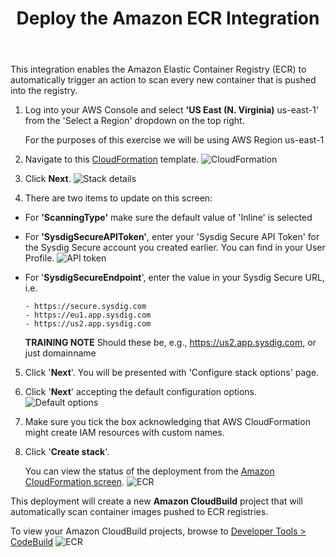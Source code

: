 ﻿---
title: "Deploy the Amazon ECR Integration"
chapter: false
weight: 31
---

This integration enables the Amazon Elastic Container Registry (ECR) to automatically trigger an action to scan every new container that is pushed into the registry.

1. Log into your AWS Console and select **'US East (N. Virginia)** us-east-1' from the 'Select a Region' dropdown on the top right.

    For the purposes of this exercise we will be using AWS Region us-east-1

2. Navigate to this [CloudFormation](https://console.aws.amazon.com/cloudformation/home?region=us-east-1#/stacks/create/template?stackName=ECRImageScanning&templateURL=https://cf-templates-secure-scanning-ecr.s3.amazonaws.com/ecr-image-scanning.template) template. ![CloudFormation](/images/30_module_1/create_stack.png)

3. Click **Next**. ![Stack details](/images/30_module_1/stack_details.png)

4. There are two items to update on this screen:

 - For **'ScanningType'** make sure the default value of 'Inline' is selected
 - For **'SysdigSecureAPIToken'**, enter your 'Sysdig Secure API Token' for the Sysdig Secure account you created earlier. You can find in your User Profile. ![API token](/images/30_module_1/sysdig_api.png)
 - For '**SysdigSecureEndpoint**', enter the value in your Sysdig Secure URL, i.e.

       - https://secure.sysdig.com
       - https://eu1.app.sysdig.com
       - https://us2.app.sysdig.com

     **TRAINING NOTE** Should these be, e.g., https://us2.app.sysdig.com, or just domainname

5. Click '**Next**'. You will be presented with 'Configure stack options' page.

6. Click '**Next**' accepting the default configuration options. ![Default options](/images/30_module_1/default_opt.png)

7. Make sure you tick the box acknowledging that AWS CloudFormation might create IAM resources with custom names.

8. Click '**Create stack**'.

    You can view the status of the deployment from the [Amazon CloudFormation screen](https://console.aws.amazon.com/cloudformation/home?region=us-east-1). ![ECR](/images/30_module_1/cf_status.png)

This deployment will create a new **Amazon CloudBuild** project that will automatically scan container images pushed to ECR registries.

To view your Amazon CloudBuild projects, browse to [Developer Tools > CodeBuild](https://console.aws.amazon.com/codesuite/codebuild/projects?region=us-east-1) ![ECR](/images/30_module_1/codebuild.png)
